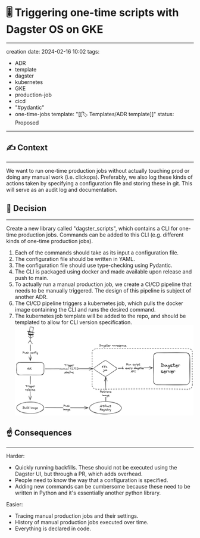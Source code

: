 # 🎚️ Triggering one-time scripts with Dagster OS on GKE

---
creation date: 2024-02-16 10:02
tags:
  - ADR
  - template
  - dagster
  - kubernetes
  - GKE
  - production-job
  - cicd
  - "#pydantic"
  - one-time-jobs
template: "[[🏷 Templates/ADR template]]"
status: Proposed
---

## ✍️ Context
---
We want to run one-time production jobs without actually touching prod or doing any manual work (i.e. clickops). Preferably, we also log these kinds of actions taken by specifying a configuration file and storing these in git. This will serve as an audit log and documentation.

## 🤝 Decision
---
Create a new library called "dagster_scripts", which contains a CLI for one-time production jobs. Commands can be added to this CLI (e.g. different kinds of one-time production jobs).
1. Each of the commands should take as its input a configuration file.
2. The configuration file should be written in YAML.
3. The configuration file should use type-checking using Pydantic.
4. The CLI is packaged using docker and made available upon release and push to main.
5. To actually run a manual production job, we create a CI/CD pipeline that needs to be manually triggered. The design of this pipeline is subject of another ADR.
6. The CI/CD pipeline triggers a kubernetes job, which pulls the docker image containing the CLI and runs the desired command.
7. The kubernetes job template will be added to the repo, and should be templated to allow for CLI version specification.
   ![](static/backfills.png)

## ☝️ Consequences
---
Harder:
- Quickly running backfills. These should not be executed using the Dagster UI, but through a PR, which adds overhead.
- People need to know the way that a configuration is specified.
- Adding new commands can be cumbersome because these need to be written in Python and it's essentially another python library.

Easier:
- Tracing manual production jobs and their settings.
- History of manual production jobs executed over time.
- Everything is declared in code.
